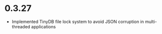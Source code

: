 # 0.3.27

* Implemented TinyDB file lock system to avoid JSON corruption in multi-threaded applications
